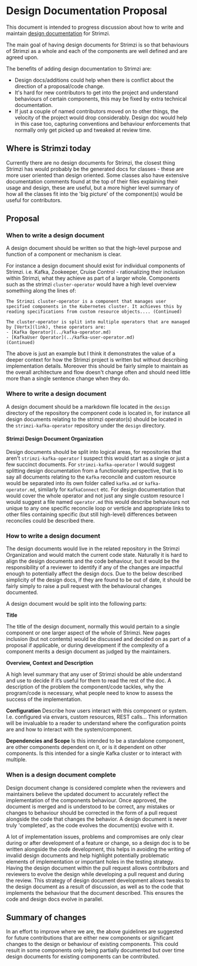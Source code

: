 # Design Documentation Proposal

This document is intended to progress discussion about how to write and maintain [design documentation](https://en.wikipedia.org/wiki/Software_design_description) for Strimzi.

The main goal of having design documents for Strimzi is so that behaviours of Strimzi as a whole and each of the components are well defined and are agreed upon.

The benefits of adding design documentation to Strimzi are:
- Design docs/additions could help when there is conflict about the direction of a proposal/code change.
- It's hard for new contributors to get into the project and understand behaviours of certain components, this may be fixed by extra technical documentation.
- If just a couple of named contributors moved on to other things, the velocity of the project would drop considerably. Design doc would help in this case too, capturing conventions and behaviour enforcements that normally only get picked up and tweaked at review time.


## Where is Strimzi today

Currently there are no design documents for Strimzi, the closest thing Strimzi has would probably be the generated docs for classes - these are more user oriented than design oriented. Some classes also have extensive documentation comments found at the top of their files explaining their usage and design, these are useful, but a more higher level summary of how all the classes fit into the 'big picture' of the component(s) would be useful for contributors.


## Proposal

### When to write a design document

A design document should be written so that the high-level purpose and function of a component or mechanism is clear.

For instance a design document should exist for individual components of Strimzi.
i.e. Kafka, Zookeeper, Cruise Control - rationalizing their inclusion within Strimzi, what they achieve as part of a larger whole.
Components such as the strimzi `cluster-operator` would have a high level overview something along the lines of:

```
The Strimzi cluster-operator is a component that manages user specified components in the Kubernetes cluster. It achieves this by reading specifications from custom resource objects.... (Continued)

The cluster-operator is split into multiple operators that are managed by [Vertx](link), these operators are:
- [Kafka Operator](../kafka-operator.md)
- [KafkaUser Operator](../kafka-user-operator.md)
(Continued)
```

The above is just an example but I think it demonstrates the value of a deeper context for how the Strimzi project is written but without describing implementation details. Moreover this should be fairly simple to maintain as the overall architecture and flow doesn't change often and should need little more than a single sentence change when they do.


### Where to write a design document

A design document should be a markdown file located in the `design` directory of the repository the component code is located in, for instance all design documents relating to the strimzi operator(s) should be located in the `strimzi-kafka-operator` repository under the `design` directory.

#### Strimzi Design Document Organization
Design documents should be split into logical areas, for repositories that aren't `strimzi-kafka-operator` I suspect this would start as a single or just a few succinct documents.
For `strimzi-kafka-operator` I would suggest splitting design documentation from a functionality perspective, that is to say all documents relating to the `Kafka` reconcile and custom resource would be separated into its own folder called `kafka.md` or `kafka-operator.md`, similarly for `KafkaConnect` etc.
For design documentation that would cover the whole operator and not just any single custom resource I would suggest a file named `operator.md` this would describe behaviours not unique to any one specific reconcile loop or verticle and appropriate links to other files containing specific (but still high-level) differences between reconciles could be described there. 


### How to write a design document

The design documents would live in the related repository in the Strimzi Organization and would match the current code state. Naturally it is hard to align the design documents and the code behaviour, but it would be the responsibility of a reviewer to identify if any of the changes are impactful enough to potentially affect the design docs. Due to the below described simplicity of the design docs, if they are found to be out of date, it should be fairly simply to raise a pull request with the behavioural changes documented.

A design document would be split into the following parts:

**Title**

The title of the design document, normally this would pertain to a single component or one larger aspect of the whole of Strimzi. New pages inclusion (but not contents) would be discussed and decided on as part of a proposal if applicable, or during development if the complexity of a component merits a design document as judged by the maintainers.

**Overview, Context and Description**

A high level summary that any user of Strimzi should be able understand and use to decide if it’s useful for them to read the rest of the doc.
A description of the problem the component/code tackles, why the program/code is necessary, what people need to know to assess the success of the implementation.

**Configuration**
Describe how users interact with this component or system. I.e. configured via envars, custom resources, REST calls...
This information will be invaluable to a reader to understand where the configuration points are and how to interact with the system/component.

**Dependencies and Scope**
Is this intended to be a standalone component, are other components dependent on it, or is it dependent on other components.
Is this intended for a single Kafka cluster or to interact with multiple.


### When is a design document complete

Design document change is considered complete when the reviewers and maintainers believe the updated document to accurately reflect the implementation of the components behaviour. 
Once approved, the document is merged and is understood to be correct, any mistakes or changes to behaviour should be corrected in the form of a pull request alongside the code that changes the behavior.
A design document is never truly 'completed', as the code evolves the document(s) evolve with it.

A lot of implementation issues, problems and compromises are only clear during or after development of a feature or change, so a design doc is to be written alongside the code development, this helps in avoiding the writing of invalid design documents and help highlight potentially problematic elements of implementation or important holes in the testing strategy. 
Having the design document within the pull request allows contributors and reviewers to evolve the design while developing a pull request and during the review.
This strategy of design document development allows tweaks to the design document as a result of discussion, as well as to the code that implements the behaviour that the document described. This ensures the code and design docs evolve in parallel.


## Summary of changes

In an effort to improve where we are, the above guidelines are suggested for future contributions that are either new components or significant changes to the design or behaviour of existing components. This could result in some components only being partially documented but over time design documents for existing components can be contributed.
